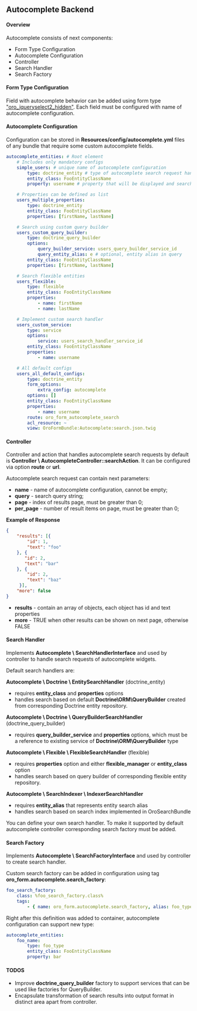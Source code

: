 Autocomplete Backend
----------------------

#### Overview

Autocomplete consists of next components:

* Form Type Configuration
* Autocomplete Configuration
* Controller
* Search Handler
* Search Factory

#### Form Type Configuration

Field with autocomplete behavior can be added using form type ["oro_jqueryselect2_hidden"](./autocomplete_form_type.md).
Each field must be configured with name of autocomplete configuration.

#### Autocomplete Configuration

Configuration can be stored in **Resources/config/autocomplete.yml** files of any bundle that require some custom
autocomplete fields.

```yml
autocomplete_entities: # Root element
    # Includes only mandatory configs
    simple_users: # unique name of autocomplete configuration
        type: doctrine_entity # type of autocomplete search request handler
        entity_class: FooEntityClassName
        property: username # property that will be displayed and searched by

    # Properties can be defined as list
    users_multiple_properties:
        type: doctrine_entity
        entity_class: FooEntityClassName
        properties: [firstName, lastName]

    # Search using custom query builder
    users_custom_query_builder:
        type: doctrine_query_builder
        options:
            query_builder_service: users_query_builder_service_id
            query_entity_alias: e # optional, entity alias in query
        entity_class: FooEntityClassName
        properties: [firstName, lastName]

    # Search flexible entities
    users_flexible:
        type: flexible
        entity_class: FooEntityClassName
        properties:
            - name: firstName
            - name: lastName

    # Implement custom search handler
    users_custom_service:
        type: service
        options:
            service: users_search_handler_service_id
        entity_class: FooEntityClassName
        properties:
            - name: username

    # All default configs
    users_all_default_configs:
        type: doctrine_entity
        form_options:
            extra_config: autocomplete
        options: []
        entity_class: FooEntityClassName
        properties:
            - name: username
        route: oro_form_autocomplete_search
        acl_resource: ~
        view: OroFormBundle:Autocomplete:search.json.twig
```

#### Controller

Controller and action that handles autocomplete search requests by default is **Controller \ AutocompleteController::searchAction**.
It can be configured via option **route** or **url**.

Autocomplete search request can contain next parameters:
* **name** - name of autocomplete configuration, cannot be empty;
* **query** - search query string;
* **page** - index of results page, must be greater than 0;
* **per_page** - number of result items on page, must be greater than 0;

**Example of Response**

```json
{
    "results": [{
        "id": 1,
        "text": "foo"
    }, {
       "id": 2,
       "text": "bar"
    }, {
        "id": 2,
        "text": "baz"
     }],
    "more": false
}
```

* **results** - contain an array of objects, each object has id and text properties
* **more** - TRUE when other results can be shown on next page, otherwise FALSE

#### Search Handler

Implements **Autocomplete \ SearchHandlerInterface** and used by controller to
handle search requests of autocomplete widgets.

Default search handlers are:

**Autocomplete \ Doctrine \ EntitySearchHandler** (doctrine_entity)

 * requires **entity_class** and **properties** options
 * handles search based on default **Doctrine\ORM\QueryBuilder** created from corresponding Doctrine entity repository.

**Autocomplete \ Doctrine \ QueryBuilderSearchHandler** (doctrine_query_builder)

 * requires **query_builder_service** and **properties** options, which must be a reference to existing service of **Doctrine\ORM\QueryBuilder** type

**Autocomplete \ Flexible \ FlexibleSearchHandler** (flexible)

 * requires **properties** option and either **flexible_manager** or **entity_class** option
 * handles search based on query builder of corresponding flexible entity repository.

**Autocomplete \ SearchIndexer \ IndexerSearchHandler**

 * requires **entity_alias** that represents entity search alias
 * handles search based on search index implemented in OroSearchBundle

You can define your own search handler. To make it supported by default autocomplete controller corresponding search factory must be added.

#### Search Factory

Implements **Autocomplete \ SearchFactoryInterface** and used by controller to
create search handler.

Custom search factory can be added in configuration using tag **oro_form.autocomplete.search_factory**:

```yml
foo_search_factory:
    class: %foo_search_factory.class%
    tags:
        - { name: oro_form.autocomplete.search_factory, alias: foo_type }
```

Right after this definition was added to container, autocomplete configuration can support new type:

```yml
autocomplete_entities:
    foo_name:
        type: foo_type
        entity_class: FooEntityClassName
        property: bar
```

#### TODOS

* Improve **doctrine_query_builder** factory to support services that can be used like factories for QueryBuilder.
* Encapsulate transformation of search results into output format in distinct area apart from controller.
